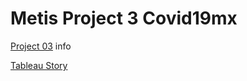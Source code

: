 # Metis Project 3 Covid19mx

[Project 03](project_03.md) info

[Tableau Story](https://public.tableau.com/profile/max.garber#!/vizhome/Book1_15887369472740/Covid-19)
